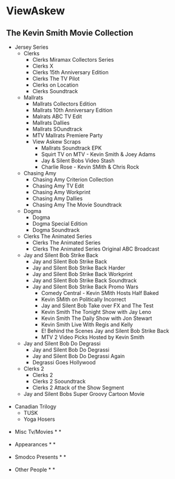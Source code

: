 # ViewAskew
## The Kevin Smith Movie Collection


* Jersey Series
  * Clerks
    * Clerks Miramax Collectors Series
    * Clerks X
    * Clerks 15th Anniversary Edition
    * Clerks The TV Pilot
    * Clerks on Location
    * Clerks Soundtrack
  * Mallrats
    * Mallrats Collectors Edition
    * Mallrats 10th Anniversary Edition
    * Malrats ABC TV Edit
    * Mallrats Dallies
    * Mallrats SOundtrack
    * MTV Mallrats Premiere Party
    * View Askew Scraps
      * Mallrats Soundtrack EPK
      * Squirt TV on MTV - Kevin Smith & Joey Adams
      * Jay & Silent Bobs Video Stash
      * Charlie Rose - Kevin SMith & Chris Rock
  * Chasing Amy
    * Chasing Amy Criterion Collection
    * Chasing Amy TV Edit
    * Chasing Amy Workprint
    * Chasing Amy Dallies
    * Chasing Amy The Movie Soundtrack
  * Dogma
    * Dogma
    * Dogma Special Edition
    * Dogma Soundtrack
  * Clerks The Animated Series
    * Clerks The Animated Series
    * Clerks The Animated Series Original ABC Broadcast
  * Jay and Silent Bob Strike Back
    * Jay and Silent Bob Strike Back
    * Jay and Silent Bob Strike Back Harder
    * Jay and Silent Bob Strike Back Workprint
    * Jay and Silent Bob Strike Back Soundtrack
    * Jay and Silent Bob Strike Back Promo Wars
      * Comedy Central - Kevin SMith Hosts Half Baked
      * Kevin SMith on Politically Incorrect
      * Jay and Silent Bob Take over FX and The Test
      * Kevin Smith The Tonight Show with Jay Leno
      * Kevin Smith The Daily Show with Jon Stewart
      * Kevin Smith Live With Regis and Kelly 
      * E! Behind the Scenes Jay and Silent Bob Strike Back
      * MTV 2 Video Picks Hosted by Kevin Smith
  * Jay and Silent Bob Do Degrassi
    * Jay and Silent Bob Do Degrassi
    * Jay and Silent Bob Do Degrassi Again
    * Degrassi Goes Hollywood
  * Clerks 2
    * Clerks 2
    * Clerks 2 Sooundtrack
    * Clerks 2 Attack of the Show Segment
  * Jay and Silent Bobs Super Groovy Cartoon Movie
<br><br>
* Canadian Trilogy
  * TUSK
  * Yoga Hosers
<br><br>
* Misc Tv/Movies
  * 
  * 
<br><br>
* Appearances
  * 
  * 
<br><br>
* Smodco Presents
  * 
  * 
<br><br>
* Other People
  * 
  * 
<br><br>
